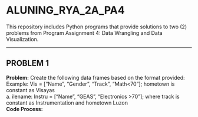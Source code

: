 # ALUNING_RYA_2A_PA4
This repository includes Python programs that provide solutions to two (2) problems from Program Assignment 4: Data Wrangling and Data Visualization.

---
## PROBLEM 1
**Problem:** Create the following data frames based on the format provided: Example: Vis = [“Name”, “Gender”, “Track”, “Math<70”]; hometown is constant as Visayas <br>
a. ilename: Instru = [“Name”, “GEAS”, “Electronics >70”]; where track is constant as Instrumentation and hometown Luzon <br>
**Code Process:**
